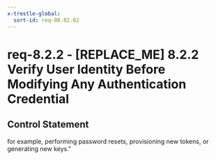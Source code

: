 ```yaml
---
x-trestle-global:
  sort-id: req-08.02.02
---
```


# req-8.2.2 - \[REPLACE_ME\] 8.2.2 Verify User Identity Before Modifying Any Authentication Credential

## Control Statement

for example, performing password resets, provisioning new tokens, or generating
new keys."
